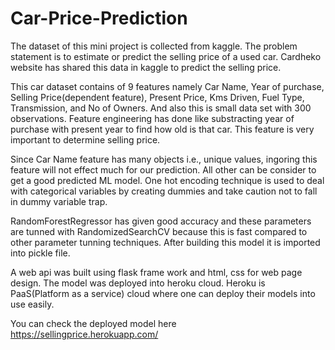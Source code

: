 # Car-Price-Prediction

The dataset of this mini project is collected from kaggle. The problem statement is to estimate or predict the selling price of a used car. Cardheko website has shared this data in kaggle to predict the selling price.

This car dataset contains of 9 features namely Car Name, Year of purchase, Selling Price(dependent feature), Present Price, Kms Driven, Fuel Type, Transmission, and No of Owners. And also this is small data set with 300 observations. Feature engineering has done like substracting year of purchase with present year to find how old is that car. This feature is very important to determine selling price. 

Since Car Name feature has many objects i.e., unique values, ingoring this feature will not effect much for our prediction. All other  can be consider to get a good predicted ML model. One hot encoding technique is used to deal with categorical variables by creating dummies and take caution not to fall in dummy variable trap.

RandomForestRegressor has given good accuracy and these parameters are tunned with RandomizedSearchCV because this is fast compared to other parameter tunning techniques. After building this model it is imported into pickle file.

A web api was built using flask frame work and html, css for web page design. The model was deployed into heroku cloud. Heroku is PaaS(Platform as a service) cloud where one can deploy their models into use easily.

You can check the deployed model here  https://sellingprice.herokuapp.com/   
